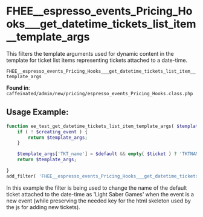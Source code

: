 # FHEE__espresso_events_Pricing_Hooks___get_datetime_tickets_list_item__template_args

This filters the template arguments used for dynamic content in the template for ticket list items representing tickets attached to a date-time.

`FHEE__espresso_events_Pricing_Hooks___get_datetime_tickets_list_item__template_args`

**Found in**: `caffeinated/admin/new/pricing/espresso_events_Pricing_Hooks.class.php`

## Usage Example:

```php
function ee_test_get_datetime_tickets_list_item_template_args( $template_args, $dttrow, $tktrow, $dtt, $ticket, $datetime_tickets, $default, $creating_event ) {
	if ( ! $creating_event ) {
		return $template_args;
	}

	$template_args['TKT_name'] = $default && empty( $ticket ) ? 'TKTNAME' : 'Lightsaber Games';
	return $template_args;

}
add_filter( 'FHEE__espresso_events_Pricing_Hooks___get_datetime_tickets_list_item__template_args', 'ee_test_get_datetime_tickets_list_item_template_args', 10, 8 );
```

In this example the filter is being used to change the name of the default ticket attached to the date-time as 'Light Saber Games' when the event is a new event (while preserving the needed key for the html skeleton used by the js for adding new tickets).